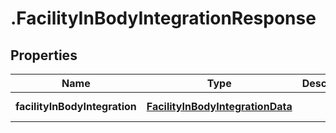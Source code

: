 # .FacilityInBodyIntegrationResponse

## Properties

Name | Type | Description | Notes
------------ | ------------- | ------------- | -------------
**facilityInBodyIntegration** | [**FacilityInBodyIntegrationData**](FacilityInBodyIntegrationData.md) |  | [default to undefined]

